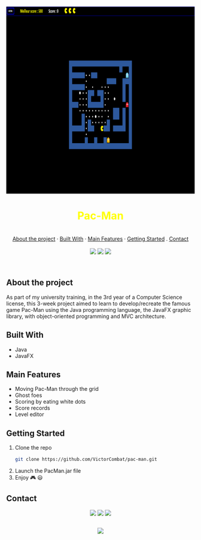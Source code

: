 <p align="center">
    <img src="img/pacman.PNG" alt="Logo" width="800" height="500">

  <h1 align="center"> <span style="color: yellow"> Pac-Man </span></h1>

  <p align="center">
    <br />
    <a href="#about-the-project">About the project</a>
    ·
    <a href="#built-with">Built With</a>
    ·
    <a href="#main-features">Main Features</a>
    ·
    <a href="#getting-started">Getting Started</a>
    .
    <a href="#contact">Contact</a>
    <br>
    <br>
    <a href="https://www.linkedin.com/in/victor-combat/" target="_blank"><img src="https://img.shields.io/badge/LinkedIn-111111?style=for-the-badge&logo=linkedin&logoColor=0077B5"></a>
  <a href="https://github.com/VictorCombat/VictorCombat" target="_blank"><img src="https://img.shields.io/badge/GitHub-111111?style=for-the-badge&logo=github&logoColor=white"></a>
  <a href="mailto:victor.cmbt@gmail.com" target="_blank"><img src="https://img.shields.io/badge/Gmail-111111?style=for-the-badge&logo=gmail&logoColor=D14836"></a>
  </p>
</p>

<br>

<!-- ABOUT THE PROJECT -->
## About the project

As part of my university training, in the 3rd year of a Computer Science license, this 3-week project aimed to learn to develop/recreate the famous game Pac-Man using the Java programming language, the JavaFX graphic library, with object-oriented programming and MVC architecture.

<!-- BUILT WITH -->
## Built With

* Java
* JavaFX

<!-- MAIN FEATURES -->
## Main Features

* Moving Pac-Man through the grid
* Ghost foes
* Scoring by eating white dots
* Score records
* Level editor

<!-- GETTING STARTED -->
## Getting Started

1. Clone the repo
    ```sh
    git clone https://github.com/VictorCombat/pac-man.git
    ```
2. Launch the PacMan.jar file
3. Enjoy :video_game: :smiley:

<!-- CONTACT -->
## Contact

<p align="center">
  <a href="https://www.linkedin.com/in/victor-combat/" target="_blank"><img src="https://img.shields.io/badge/LinkedIn-111111?style=for-the-badge&logo=linkedin&logoColor=0077B5"></a>
  <a href="https://github.com/VictorCombat/VictorCombat" target="_blank"><img src="https://img.shields.io/badge/GitHub-111111?style=for-the-badge&logo=github&logoColor=white"></a>
  <a href="mailto:victor.cmbt@gmail.com" target="_blank"><img src="https://img.shields.io/badge/Gmail-111111?style=for-the-badge&logo=gmail&logoColor=D14836"></a>
</p>

##
<p align="center">
  <a href="#"><img src="https://forthebadge.com/images/badges/built-with-love.svg"></a>
</p>
